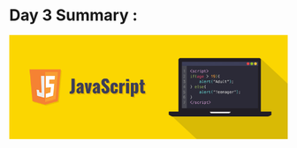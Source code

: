# Day 3 Summary :
<img src="https://github.com/kishanrajput23/LetsUpgrade-JavaScript-Essential/blob/main/Day1/Javascript.png" alt="">


